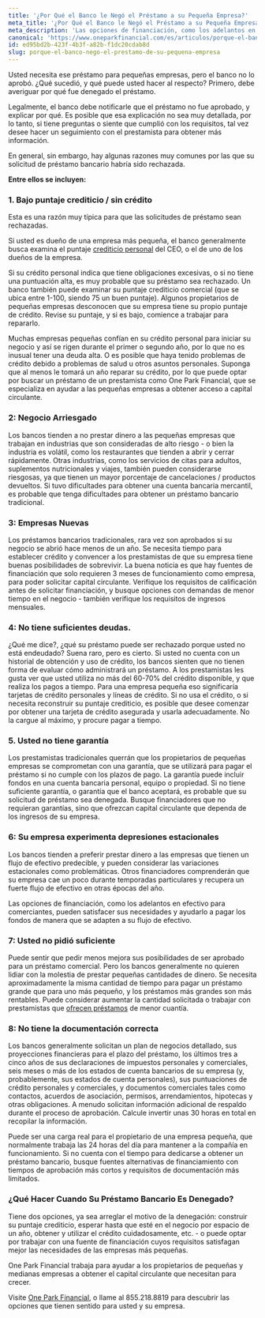 ```yaml
---
title: '¿Por Qué el Banco le Negó el Préstamo a su Pequeña Empresa?'
meta_title: '¿Por Qué el Banco le Negó el Préstamo a su Pequeña Empresa?'
meta_description: 'Las opciones de financiación, como los adelantos en efectivo para comerciantes, pueden satisfacer sus necesidades y ayudarlo a pagar los fondos de manera que se adapten a su flujo de efectivo.'
canonical: 'https://www.oneparkfinancial.com/es/articulos/porque-el-banco-nego-el-prestamo-de-su-pequena-empresa'
id: ed95bd2b-423f-4b3f-a82b-f1dc20cdab8d
slug: porque-el-banco-nego-el-prestamo-de-su-pequena-empresa
---
```

Usted necesita ese préstamo para pequeñas empresas, pero el banco no lo aprobó. ¿Qué sucedió, y qué puede usted hacer al respecto? Primero, debe averiguar por qué fue denegado el préstamo.

Legalmente, el banco debe notificarle que el préstamo no fue aprobado, y explicar por qué. Es posible que esa explicación no sea muy detallada, por lo tanto, si tiene preguntas o siente que cumplió con los requisitos, tal vez desee hacer un seguimiento con el prestamista para obtener más información.

En general, sin embargo, hay algunas razones muy comunes por las que su solicitud de préstamo bancario habría sido rechazada.

**Entre ellos se incluyen:**

### 1.	Bajo puntaje crediticio / sin crédito

Esta es una razón muy típica para que las solicitudes de préstamo sean rechazadas.


Si usted es dueño de una empresa más pequeña, el banco generalmente busca examina el puntaje [crediticio personal](https://www.oneparkfinancial.com/es/articulos/como-obtener-un-prestamo-comercial-con-mal-credito) del CEO, o el de uno de los dueños de la empresa.

Si su crédito personal indica que tiene obligaciones excesivas, o si no tiene una puntuación alta, es muy probable que su préstamo sea rechazado. Un banco también puede examinar su puntaje crediticio comercial (que se ubica entre 1-100, siendo 75 un buen puntaje). Algunos propietarios de pequeñas empresas desconocen que su empresa tiene su propio puntaje de crédito. Revise su puntaje, y si es bajo, comience a trabajar para repararlo.

Muchas empresas pequeñas confían en su crédito personal para iniciar su negocio y así se rigen durante el primer o segundo año, por lo que no es inusual tener una deuda alta. O es posible que haya tenido problemas de crédito debido a problemas de salud u otros asuntos personales.
Suponga que al menos le tomará un año reparar su crédito, por lo que puede optar por buscar un préstamo de un prestamista como One Park Financial, que se especializa en ayudar a las pequeñas empresas a obtener acceso a capital circulante.



### 2: Negocio Arriesgado

Los bancos tienden a no prestar dinero a las pequeñas empresas que trabajan en industrias que son consideradas de alto riesgo - o bien la industria es volátil, como los restaurantes que tienden a abrir y cerrar rápidamente. Otras industrias, como los servicios de citas para adultos, suplementos nutricionales y viajes, también pueden considerarse riesgosas, ya que tienen un mayor porcentaje de cancelaciones / productos devueltos. Si tuvo dificultades para obtener una cuenta bancaria mercantil, es probable que tenga dificultades para obtener un préstamo bancario tradicional.

### 3: Empresas Nuevas

Los préstamos bancarios tradicionales, rara vez son aprobados si su negocio se abrió hace menos de un año. Se necesita tiempo para establecer crédito y convencer a los prestamistas de que su empresa tiene buenas posibilidades de sobrevivir. La buena noticia es que hay fuentes de financiación que solo requieren 3 meses de funcionamiento como empresa, para poder solicitar capital circulante. Verifique los requisitos de calificación antes de solicitar financiación, y busque opciones con demandas de menor tiempo en el negocio - también verifique los requisitos de ingresos mensuales.


### 4: No tiene suficientes deudas.

¿Qué me dice?, ¿qué su préstamo puede ser rechazado porque usted no está endeudado?
Suena raro, pero es cierto.
Si usted no cuenta con un historial de obtención y uso de crédito, los bancos sienten que no tienen forma de evaluar cómo administrará un préstamo.
A los prestamistas les gusta ver que usted utiliza no más del 60-70% del crédito disponible, y que realiza los pagos a tiempo. Para una empresa pequeña eso significaría tarjetas de crédito personales y líneas de crédito. Si no usa el crédito, o si necesita reconstruir su puntaje crediticio, es posible que desee comenzar por obtener una tarjeta de crédito asegurada y usarla adecuadamente. No la cargue al máximo, y procure pagar a tiempo.


### 5. Usted no tiene garantía

Los prestamistas tradicionales querrán que los propietarios de pequeñas empresas se comprometan con una garantía, que se utilizará para pagar el préstamo si no cumple con los plazos de pago. La garantía puede incluir fondos en una cuenta bancaria personal, equipo o propiedad. Si no tiene suficiente garantía, o garantía que el banco aceptará, es probable que su solicitud de préstamo sea denegada. Busque financiadores que no requieran garantías, sino que ofrezcan capital circulante que dependa de los ingresos de su empresa.

### 6: Su empresa experimenta depresiones estacionales

Los bancos tienden a preferir prestar dinero a las empresas que tienen un flujo de efectivo predecible, y pueden considerar las variaciones estacionales como problemáticas. Otros financiadores comprenderán que su empresa cae un poco durante temporadas particulares y recupera un fuerte flujo de efectivo en otras épocas del año.

Las opciones de financiación, como los adelantos en efectivo para comerciantes, pueden satisfacer sus necesidades y ayudarlo a pagar los fondos de manera que se adapten a su flujo de efectivo.

### 7: Usted no pidió suficiente

Puede sentir que pedir menos mejora sus posibilidades de ser aprobado para un préstamo comercial. Pero los bancos generalmente no quieren lidiar con la molestia de prestar pequeñas cantidades de dinero. Se necesita aproximadamente la misma cantidad de tiempo para pagar un préstamo grande que para uno más pequeño, y los préstamos más grandes son más rentables.
Puede considerar aumentar la cantidad solicitada o trabajar con prestamistas que [ofrecen préstamos](https://www.oneparkfinancial.com/es/preaprob) de menor cuantía.

### 8: No tiene la documentación correcta

Los bancos generalmente solicitan un plan de negocios detallado, sus proyecciones financieras para el plazo del préstamo, los últimos tres a cinco años de sus declaraciones de impuestos personales y comerciales, seis meses o más de los estados de cuenta bancarios de su empresa (y, probablemente, sus estados de cuenta personales), sus puntuaciones de crédito personales y comerciales, y documentos comerciales tales como contactos, acuerdos de asociación, permisos, arrendamientos, hipotecas y otras obligaciones. A menudo solicitan información adicional de respaldo durante el proceso de aprobación. Calcule invertir unas 30 horas en total en recopilar la información.

Puede ser una carga real para el propietario de una empresa pequeña, que normalmente trabaja las 24 horas del día para mantener a la compañía en funcionamiento.
Si no cuenta con el tiempo para dedicarse a obtener un préstamo bancario, busque fuentes alternativas de financiamiento  con tiempos de aprobación más cortos y requisitos de documentación más limitados.

### ¿Qué Hacer Cuando Su Préstamo Bancario Es Denegado?

Tiene dos opciones, ya sea arreglar el motivo de la denegación: construir su puntaje crediticio, esperar hasta que esté en el negocio por espacio de un año, obtener y utilizar el crédito cuidadosamente, etc. - o puede optar por trabajar con una fuente de financiación cuyos requisitos satisfagan mejor las necesidades de las empresas más pequeñas.

One Park Financial trabaja para ayudar a los propietarios de pequeñas y medianas empresas a obtener el capital circulante que necesitan para crecer.

Visite [One Park Financial](https://www.oneparkfinancial.com/es/), o llame al 855.218.8819 para descubrir las opciones que tienen sentido para usted y su empresa.